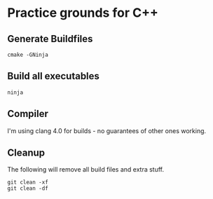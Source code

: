 # Practice grounds for C++

## Generate Buildfiles

    cmake -GNinja

## Build all executables

    ninja


## Compiler
I'm using clang 4.0 for builds - no guarantees of other ones working.


## Cleanup
The following will remove all build files and extra stuff.

    git clean -xf
    git clean -df